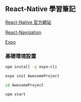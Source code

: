 ## React-Native 學習筆記

[React-Native 官方網站](https://reactnative.dev/)

[React-Navigation](https://reactnavigation.org/)

[Expo](https://expo.io/)

### 基礎環境設置

```bash
npm install -g expo-cli

expo init AwesomeProject

cd AwesomeProject

npm start
```
